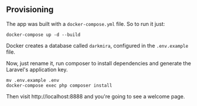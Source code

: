 ## Provisioning

The app was built with a `docker-compose.yml` file. So to run it just:

```
docker-compose up -d --build
``` 

Docker creates a database called `darkmira`, configured in the `.env.example` file. 

Now, just rename it, run composer to install dependencies and generate the Laravel's application key.

```
mv .env.example .env
docker-compose exec php composer install
```

Then visit http://localhost:8888 and you're going to see a welcome page.